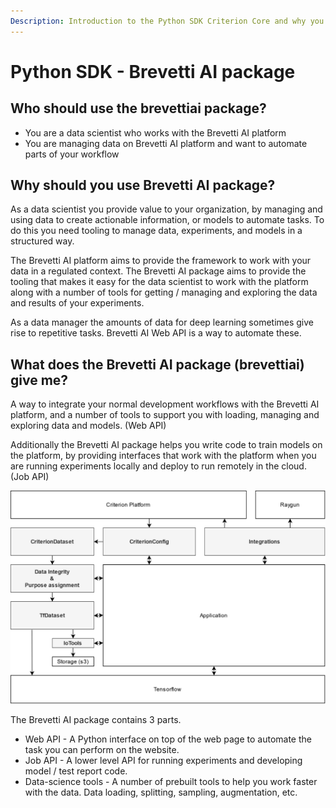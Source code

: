 ```yaml
---
Description: Introduction to the Python SDK Criterion Core and why you should use it
---
```


# Python SDK - Brevetti AI package

## Who should use the brevettiai package?

* You are a data scientist who works with the Brevetti AI platform
* You are managing data on Brevetti AI platform and want to automate parts of your workflow

## Why should you use Brevetti AI package? <a id="docs-internal-guid-d2d0424b-7fff-d7af-abd8-ee10edac50f0"></a>

As a data scientist you provide value to your organization, by managing and using data to create actionable information, or models to automate tasks. To do this you need tooling to manage data, experiments, and models in a structured way.  


The Brevetti AI platform aims to provide the framework to work with your data in a regulated context. The Brevetti AI package aims to provide the tooling that makes it easy for the data scientist to work with the platform along with a number of tools for getting / managing and exploring the data and results of your experiments.  


As a data manager the amounts of data for deep learning sometimes give rise to repetitive tasks. Brevetti AI Web API is a way to automate these.

## What does the Brevetti AI package \(brevettiai\) give me?

A way to integrate your normal development workflows with the Brevetti AI platform, and a number of tools to support you with loading, managing and exploring data and models. \(Web API\)

Additionally the Brevetti AI package helps you write code to train models on the platform, by providing interfaces that work with the platform when you are running experiments locally and deploy to run remotely in the cloud. \(Job API\)

![Overview over how a sample application could be implemented with Criterion Core \(grey\)](../../../.gitbook/assets/criterion-core-1-.png)



The Brevetti AI package contains 3 parts.

* Web API - A Python interface on top of the web page to automate the task you can perform on the website.
* Job API - A lower level API for running experiments and developing model / test report code.
* Data-science tools - A number of prebuilt tools to help you work faster with the data. Data loading, splitting, sampling, augmentation, etc.

